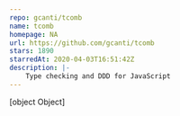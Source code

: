```yaml
---
repo: gcanti/tcomb
name: tcomb
homepage: NA
url: https://github.com/gcanti/tcomb
stars: 1890
starredAt: 2020-04-03T16:51:42Z
description: |-
    Type checking and DDD for JavaScript
---
```


[object Object]
